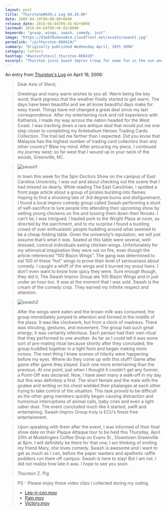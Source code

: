 ```yaml
---
layout: post
title: "Thurston&#039;s Log 04.19.06"
date: 2006-04-19T00:00:00+0000
release_date: 2016-04-04T09:45:02+0000
lastmod: 2016-04-04T09:46:02+0000
keywords: "group, wings, swash, comedy, just"
image: "https://d3e878vmunx8cm.cloudfront.net/assets/swash1.jpg"
permalink: "/p/thurston-060419/"
summary: "Originally published Wednesday April, 19th 2006"
category: letters
hashtag: "#axisofstevil_thurston-060419"
excerpt: "Thurston joins Swash Improv troup for some fun in the sun and comedy to boot."
---
```


An entry from [Thurston's Log](/p/thurston) on April 19, 2006:

> Dear Axis of Stevil,

> Greetings and many warm wishes to you all. Warm being the key word; thank pigness that the weather finally started to get warm.  The days have been beautiful and we all know beautiful days make for easy travel.  Things have not changed a great deal since my last correspondence.  After my entertaining rock and roll experience with Katharsis, I made my way across the nation headed for the West Coast.  I was tracking down a rare antique deal that would put me one step closer to completing my Antebellum Heroes Trading Cards Collection. The trail led me farther than I expected.  Did you know that Malaysia has the highest number of trading card collectors than any other country? Blew my mind. After procuring my piece, I continued my journey west; so far west that I wound up in your neck of the woods, Greenville, NC.

> ![swash1](https://d3e878vmunx8cm.cloudfront.net/assets/swash1.jpg)

> In town this week for the Spin Doctors Show on the campus of East Carolina University, I was out and about checking out the scene that I had missed so dearly.  While reading The East Carolinian, I spotted a front page article about a group of pirates bursting into flames.  Hoping to find a shocking tale of 3rd degree burns and disfigurement, I found a local improv comedy group called Swash performing a stunt of self-sacrifice to lure people into attending their upcoming show by setting young chickens on fire and tossing them down their throats.  I can’t lie; I was intrigued.  I hauled pork to the Wright Plaza at noon, as directed by the parchment, and to my surprise I found a bustling crowd of over enthusiastic people huddling around what seemed to be a cheap folding table. Given the university’s reputation, we will just assume that’s what it was. Seated at this table were several, well-dressed, comical individuals eating chicken wings.  Unfortunately for my whimsical imagination they were not on fire, even though the article referenced “100 Blazin Wings”.  The gang was determined to eat 100 of these “hot” wings to prove their level of seriousness about comedy.  I caught a whiff of the wings and it burned my snout hairs.  I don’t even want to know how spicy they were.  Sure enough though, they did it; The Swash Improv Group ate 100 Blazin Wings and in just under an hour too.  It was at the moment that I was sold.  Swash is the cream of the comedy crop.  They earned my infinite respect and attention.  

> ![swash2](https://d3e878vmunx8cm.cloudfront.net/assets/swash2.jpg)

> After the wings were eaten and the brown milk was consumed, the group immediately jumped to attention and formed in the middle of the plaza.  It was like clockwork, but from a clock of madness.  There was shouting, gestures, and movement. The group had such great energy; it was certainty infectious. Each person had their own ritual that they performed to one another.  As far as I could tell it was some sort of pre-mating ritual because shortly after they concluded, the group huddled together in a tight form and began making more noises.  The next thing I knew scenes of hilarity were happening before my eyes.  Where do they come up with this stuff?  Game after game after game they played. Each one more entertaining than the previous.  At one point, just when I thought it couldn’t get any funnier, a Point-Off was declared.  Now, I have seen many a walk-off in my day but this was definitely a first.  The short female and the male with the goatee and writing on his chest wielded their phalanges at each other trying to take control of the situation.  This task proved to be difficult as the other gang members quickly began causing distraction and humorous interruptions of animal calls, baby cries and even a light saber duel.  The event concluded much like it started, swift and entertaining.  Swash Improv Group truly is ECU’s finest free entertainment.

> Upon speaking with them after the event, I was informed of their final show date on their Plaque Attaque tour to be held this Thursday, April 20th at Mudslingers Coffee Shop on Evans St., Downtown Greenville at 8pm.  I will definitely be there for that one; I am thinking of inviting my friend Mary, she loves comedy.  Swash is awesome and I want to get as much as I can, before the paper wasters and apathetic raffle peddlers run them off campus.  Swash is here to stay! But I am not.  I did not realize how late it was.  I hope to see you soon.

> Thurston Z. Pig

> PS - Please enjoy these video clips I collected during my outing. 

> - [Lep-ri-con.mov](https://d3e878vmunx8cm.cloudfront.net/media/Lep-ri-con.mov)
> - [Pain.mov](https://d3e878vmunx8cm.cloudfront.net/media/pain.mov)
> - [Victory.mov](https://d3e878vmunx8cm.cloudfront.net/media/victory.mov)
